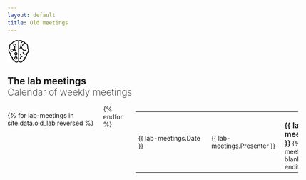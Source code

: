 ```yaml
---
layout: default
title: Old meetings
---
```


<div class="row">
  <div class="small-1 columns text-right" style="margin:0px;padding:0px;">
  <img src="/assets/img/brain.svg" alt="brain" style="height:50px">
</div>
  <div class="large-11 columns">
  <h2>The lab meetings<br><span style="font-weight:200;padding-top:20px;">Calendar of weekly meetings</span></h2>
</div>
  <div class="small-12 columns">

<div class="small-12 columns">
<table style="width:100%">

{% for lab-meetings in site.data.old_lab reversed %}

<tr>
  <td style="min-width:150px;">{{ lab-meetings.Date }}</td>
  <td style="min-width:150px;">{{ lab-meetings.Presenter }}</td>
  <td style="padding-top:20px;"><span style='font-weight:600;font-size:17px;'>{{ lab-meetings.Title }}</span> {% if lab-meetings.Link != blank %} <a href="{{ lab-meetings.Link }}"><i class="fi-link" aria-hidden="true"></i> <small>PDF</small></a> {% endif %}</td>
</tr>
{% endfor %}

</table>

</div>
